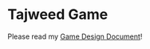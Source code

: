 # Tajweed Game

Please read my [Game Design Document](https://docs.google.com/document/d/1Ryj3YTAzWHlXj_ty4Ka_C9CtfDQKKgQUVcK39GPfzTQ/edit?usp=sharing)!

